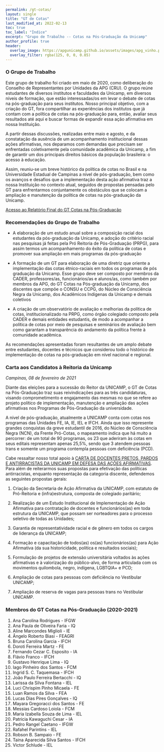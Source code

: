 ```yaml
---
permalink: /gt-cotas/
layout: single
title: "GT de Cotas"
last_modified_at: 2022-02-13
toc: true
toc_label: "Índice"
excerpt: "Grupo de Trabalho -- Cotas na Pós-Graduação da Unicamp"
author_profile: true
header:
  overlay_image: https://apgunicamp.github.io/assets/images/apg_vinho.png
  overlay_filter: rgba(125, 0, 0, 0.85)
---
```


### O Grupo de Trabalho

Este grupo de trabalho foi criado em maio de 2020, como deliberação do Conselho de Representantes por Unidades da APG (CRU). O grupo reúne estudantes de diversos institutos e faculdades da Unicamp, em diversos níveis de formação, que estão interessadas/os em levar o debate de cotas na pós-graduação para seus institutos. Nosso principal objetivo, com a criação do GT, fora compartilhar as experiências dos institutos que já contam com a política de cotas na pós-graduação para, então, avaliar seus resultados até aqui e buscar formas de expandir essa ação afirmativa em nossa Instituição.

A partir dessas discussões, realizadas entre maio e agosto, e da constatação da ausência de um acompanhamento institucional dessas ações afirmativas, nos deparamos com demandas que precisam ser enfrentadas coletivamente pela comunidade acadêmica da Unicamp, a fim de garantir um dos principais direitos básicos da população brasileira: o acesso à educação. 

Assim, reuniu-se um breve histórico da política de cotas no Brasil e na Universidade Estadual de Campinas a nível de pós-graduação, bem como os avanços e desafios que a implementação desta ação afirmativa traz a nossa Instituição no contexto atual, seguidos de propostas pensadas pelo GT para enfrentarmos conjuntamente os obstáculos que se colocam a ampliação e manutenção da política de cotas na pós-graduação da Unicamp. 

[Acesso ao Relatório Final do GT Cotas na Pós-Graduação](https://drive.google.com/file/d/1LZg_4GtasZCd0YtW0p0Vsgb8bjMl3XMt/view?usp=sharing)

### Recomendações do Grupo de Trabalho

* A elaboração de um estudo anual sobre a composição racial dos estudantes da pós-graduação da Unicamp, e adoção do critério racial nas pesquisas já feitas pela Pró Reitoria de Pós-Graduação (PRPG), para assim termos um acompanhamento do êxito da política de cotas e promover sua ampliação em mais programas da pós-graduação

* A formação de um GT para  elaboração de uma diretriz que oriente a implementação das cotas étnico-raciais em todos os programas de pós graduação da Unicamp. Esse grupo deve ser composto por membros da CADER, professores/as, funcionários/as e alunos/as, como também por membros da APG, do GT Cotas na Pós-graduação da Unicamp, dos discentes que compõe o CONSU e CCPG, do Núcleo de Consciência Negra da Unicamp, dos Acadêmicos Indígenas da Unicamp e demais coletivos

* A criação de um observatório de avaliação e melhorias da política de cotas, institucionalizado na PRPG, como órgão colegiado composto pela CADER e demais entidades estudantis, de modo a acompanhar a política de cotas por meio de pesquisas e seminários de avaliação bem como garantam a transparência do andamento da política frente à comunidade acadêmica.

As recomendações apresentadas foram resultantes de um amplo debate entre estudantes, docentes e técnicos que considerou todo o histórico de implementação de cotas na pós-graduação em nível nacional e regional.

### Carta aos Candidatos à Reitoria da Unicamp

*Campinas, 08 de fevereiro de 2021*

Diante das eleições para a sucessão do Reitor da UNICAMP, o GT de Cotas na Pós-Graduação traz suas reivindicações para as três candidaturas, visando comprometimento e engajamento das mesmas no que se refere ao projeto político de implementação, manutenção e ampliação das ações afirmativas nos Programas de Pós-Graduação da universidade.

A nível de pós-graduação, atualmente a UNICAMP conta com cotas nos programas das Unidades FE, IA, IE, IEL e IFCH. Ainda que isso represente grandes conquistas da greve estudantil de 2016, do Núcleo de Consciência Negra (NCN), da Frente Pró-Cotas, o mapeamento indica que há muito a percorrer: de um total de 90 programas, os 23 que aderiram às cotas em seus editais representam apenas 25,5%, sendo que 3 atendem pessoas trans e somente um programa contempla pessoas com deficiência (PCD). 

Cabe ressaltar nosso total apoio à [CARTA DE DOCENTES PRETOS, PARDOS E ANTIRRACISTAS DA UNICAMP EM DEFESA DAS AÇÕES AFIRMATIVAS](https://docs.google.com/forms/d/e/1FAIpQLScK3-61bJ127AoN2AJHxNvMmkiTjzW1DqiN6FYnQs9PRVYshg/viewform). Para além de reiterarmos suas propostas para efetivação das políticas antirracistas, enquanto representação da categoria discente, defendemos as seguintes propostas gerais:

1. Criação da Secretaria de Ação Afirmativa da UNICAMP, com estatuto de Pró-Reitoria e (infra)estrutura, composta de colegiado paritário; 

2. Realização de um Estudo Institucional de Implementação de Ação Afirmativa para contratação de docentes e funcionários(as) em toda estrutura da UNICAMP, que possam ser norteadores para o processo seletivo de todas as Unidades;

3. Garantia de representatividade racial e de gênero em todos os cargos de liderança da UNICAMP;

4. Formação e capacitação de todos(as) os(as) funcionários(as) para Ação Afirmativa (da sua historicidade, política e resultados sociais);

5. Formulação de projetos de extensão universitária voltados às ações afirmativas e à valorização do público-alvo, de forma articulada com os movimentos quilombola, negro, indígena, LGBTQIA+ e PCD;

6. Ampliação de cotas para pessoas com deficiência no Vestibular UNICAMP;

7. Ampliação de reserva de vagas para pessoas trans no Vestibular UNICAMP.


### Membros do GT Cotas na Pós-Graduação (2020-2021)

1. Ana Carolina Rodrigues - IFGW
2. Ana Paula de Oliveira Faria - IQ
3. Aline Marcondes Miglioli - IE
4. Ângelo Roberto Biasi - FEAGRI
5. Bruna Carolina Garcia - IFCH
6. Doroti Ferreira Martz - FE
7. Fernando Cezar C. Esposito - IA
8. Flávio Franco - IFCH
9. Gustavo Henrique Lima - IQ
10. Iago Pinheiro dos Santos - FCM
11. Ingrid S. C. Taquemasa - IFCH
12. João Paulo Ferreira Bertacchi - IQ
13. Larissa da Silva Fontana - IEL
14. Luci Chrispim Pinho Micaela - FE
15. Luan Ramos da Silva - FEA
16. Lucas Dias Pires Gonçalves - IQ
17. Mayara Gregoracci dos Santos - FE
18. Messias Cardoso Loiola - FCM
19. Maria Izabella Souza de Lima - IEL
20. Patricia Kawaguchi Cesar - IA
21. Pedro Rangel Caetano - IFGW
22. Rafahel Parintins - IEL
23. Robson B. Sampaio - FE
24. Taina Aparecida Silva Santos - IFCH
25. Victor Schlude - IEL